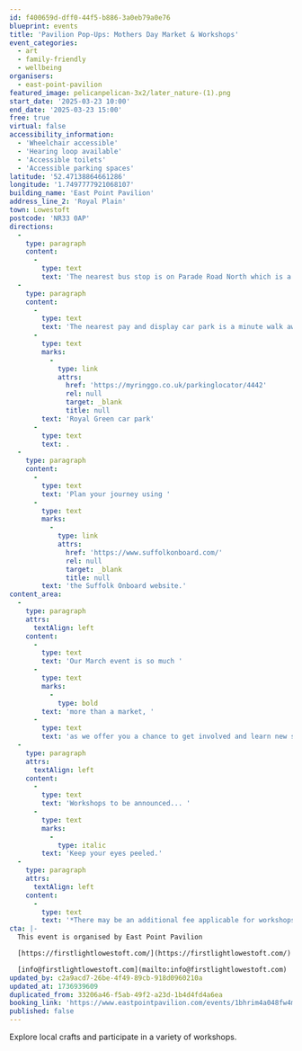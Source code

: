 ```yaml
---
id: f400659d-dff0-44f5-b886-3a0eb79a0e76
blueprint: events
title: 'Pavilion Pop-Ups: Mothers Day Market & Workshops'
event_categories:
  - art
  - family-friendly
  - wellbeing
organisers:
  - east-point-pavilion
featured_image: pelicanpelican-3x2/later_nature-(1).png
start_date: '2025-03-23 10:00'
end_date: '2025-03-23 15:00'
free: true
virtual: false
accessibility_information:
  - 'Wheelchair accessible'
  - 'Hearing loop available'
  - 'Accessible toilets'
  - 'Accessible parking spaces'
latitude: '52.47138864661286'
longitude: '1.7497777921068107'
building_name: 'East Point Pavilion'
address_line_2: 'Royal Plain'
town: Lowestoft
postcode: 'NR33 0AP'
directions:
  -
    type: paragraph
    content:
      -
        type: text
        text: 'The nearest bus stop is on Parade Road North which is a three minute walk from East Point Pavilion. There is a selection of buses which connect us to the town centre for example, No X2, X22 and 109.'
  -
    type: paragraph
    content:
      -
        type: text
        text: 'The nearest pay and display car park is a minute walk away at '
      -
        type: text
        marks:
          -
            type: link
            attrs:
              href: 'https://myringgo.co.uk/parkinglocator/4442'
              rel: null
              target: _blank
              title: null
        text: 'Royal Green car park'
      -
        type: text
        text: .
  -
    type: paragraph
    content:
      -
        type: text
        text: 'Plan your journey using '
      -
        type: text
        marks:
          -
            type: link
            attrs:
              href: 'https://www.suffolkonboard.com/'
              rel: null
              target: _blank
              title: null
        text: 'the Suffolk Onboard website.'
content_area:
  -
    type: paragraph
    attrs:
      textAlign: left
    content:
      -
        type: text
        text: 'Our March event is so much '
      -
        type: text
        marks:
          -
            type: bold
        text: 'more than a market, '
      -
        type: text
        text: 'as we offer you a chance to get involved and learn new skills at this exciting event!'
  -
    type: paragraph
    attrs:
      textAlign: left
    content:
      -
        type: text
        text: 'Workshops to be announced... '
      -
        type: text
        marks:
          -
            type: italic
        text: 'Keep your eyes peeled.'
  -
    type: paragraph
    attrs:
      textAlign: left
    content:
      -
        type: text
        text: '*There may be an additional fee applicable for workshops.'
cta: |-
  This event is organised by East Point Pavilion

  [https://firstlightlowestoft.com/](https://firstlightlowestoft.com/)

  [info@firstlightlowestoft.com](mailto:info@firstlightlowestoft.com)
updated_by: c2a9acd7-26be-4f49-89cb-918d0960210a
updated_at: 1736939609
duplicated_from: 33206a46-f5ab-49f2-a23d-1b4d4fd4a6ea
booking_link: 'https://www.eastpointpavilion.com/events/1bhrim4a048fw4mgpqi0q8dcfe8shi'
published: false
---
```

Explore local crafts and participate in a variety of workshops.